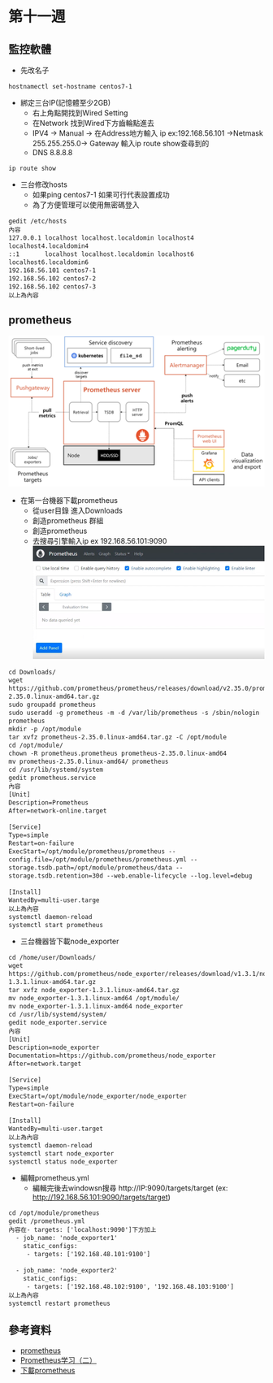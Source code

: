 # 第十一週
## 監控軟體
* 先改名子 
```
hostnamectl set-hostname centos7-1
```
* 綁定三台IP(記憶體至少2GB)
    * 右上角點開找到Wired Setting
    * 在Network 找到Wired下方齒輪點進去
    * IPV4 -> Manual -> 在Address地方輸入 ip ex:192.168.56.101 ->Netmask 255.255.255.0-> Gateway 輸入ip route show查尋到的
    * DNS 8.8.8.8
```
ip route show
```
* 三台修改hosts
    * 如果ping centos7-1 如果可行代表設置成功
    * 為了方便管理可以使用無密碼登入
```
gedit /etc/hosts
內容
127.0.0.1 localhost localhost.localdomin localhost4  localhost4.localdomin4
::1       localhost localhost.localdomin localhost6  localhost6.localdomin6
192.168.56.101 centos7-1
192.168.56.102 centos7-2
192.168.56.102 centos7-3
以上為內容
```
## prometheus

![prometheus pic](https://github.com/www-abcdefg/centos/blob/main/linux3%E8%87%AA%E5%8B%95%E5%8C%96%E9%81%8B%E7%B6%AD/pic/week11.png)

* 在第一台機器下載prometheus
    * 從user目錄 進入Downloads
    * 創造prometheus 群組
    * 創造prometheus
    * 去搜尋引擎輸入ip ex 192.168.56.101:9090
    ![pic](https://github.com/www-abcdefg/centos/blob/main/linux3%E8%87%AA%E5%8B%95%E5%8C%96%E9%81%8B%E7%B6%AD/pic/week11-1.png)

```
cd Downloads/
wget https://github.com/prometheus/prometheus/releases/download/v2.35.0/prometheus-2.35.0.linux-amd64.tar.gz
sudo groupadd prometheus
sudo useradd -g prometheus -m -d /var/lib/prometheus -s /sbin/nologin prometheus
mkdir -p /opt/module
tar xvfz prometheus-2.35.0.linux-amd64.tar.gz -C /opt/module
cd /opt/module/
chown -R prometheus.prometheus prometheus-2.35.0.linux-amd64
mv prometheus-2.35.0.linux-amd64/ prometheus
cd /usr/lib/systemd/system
gedit prometheus.service
內容
[Unit]
Description=Prometheus
After=network-online.target

[Service]
Type=simple
Restart=on-failure
ExecStart=/opt/module/prometheus/prometheus --config.file=/opt/module/prometheus/prometheus.yml --storage.tsdb.path=/opt/module/prometheus/data --storage.tsdb.retention=30d --web.enable-lifecycle --log.level=debug

[Install]
WantedBy=multi-user.targe
以上為內容
systemctl daemon-reload
systemctl start prometheus

```
* 三台機器皆下載node_exporter
```
cd /home/user/Downloads/
wget https://github.com/prometheus/node_exporter/releases/download/v1.3.1/node_exporter-1.3.1.linux-amd64.tar.gz
tar xvfz node_exporter-1.3.1.linux-amd64.tar.gz
mv node_exporter-1.3.1.linux-amd64 /opt/module/
mv node_exporter-1.3.1.linux-amd64 node_exporter
cd /usr/lib/systemd/system/
gedit node_exporter.service
內容
[Unit]
Description=node_exporter
Documentation=https://github.com/prometheus/node_exporter
After=network.target
 
[Service]
Type=simple
ExecStart=/opt/module/node_exporter/node_exporter
Restart=on-failure

[Install]
WantedBy=multi-user.target
以上為內容
systemctl daemon-reload
systemctl start node_exporter
systemctl status node_exporter
```
* 編輯prometheus.yml
    * 編輯完後去windowsn搜尋 http://IP:9090/targets/target (ex: http://192.168.56.101:9090/targets/target) 
```
cd /opt/module/prometheus
gedit /prometheus.yml
內容在- targets: ['localhost:9090']下方加上
  - job_name: 'node_exporter1'
    static_configs:
     - targets: ['192.168.48.101:9100']

  - job_name: 'node_exporter2'
    static_configs:
     - targets: ['192.168.48.102:9100', '192.168.48.103:9100']
以上為內容
systemctl restart prometheus
```

## 參考資料
* [prometheus](https://iter01.com/515175.html)
* [Prometheus学习（二）](https://www.codeleading.com/article/10525895320/)
* [下載prometheus](https://prometheus.io/download/)

